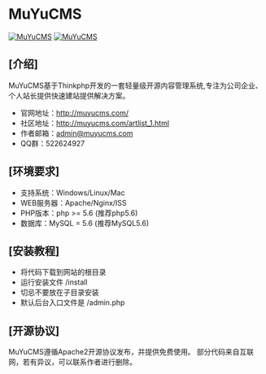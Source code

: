 # MuYuCMS

[![MuYuCMS](https://img.shields.io/badge/license-Apache%202-blue.svg)](http://www.muyucms.com/artlist_1.html)
[![MuYuCMS](https://img.shields.io/badge/MuYuCMS-2.2-brightgreen.svg)](http://www.muyucms.com/artlist_1.html)

## [介绍]
MuYuCMS基于Thinkphp开发的一套轻量级开源内容管理系统,专注为公司企业、个人站长提供快速建站提供解决方案。

- 官网地址：http://muyucms.com/
- 社区地址：http://muyucms.com/artlist_1.html
- 作者邮箱：admin@muyucms.com
- QQ群：522624927

## [环境要求]
- 支持系统：Windows/Linux/Mac
- WEB服务器：Apache/Nginx/ISS
- PHP版本：php >= 5.6 (推荐php5.6)
- 数据库：MySQL = 5.6 (推荐MySQL5.6)

## [安装教程]
- 将代码下载到网站的根目录
- 运行安装文件 /install
- 切忌不要放在子目录安装
- 默认后台入口文件是 /admin.php

## [开源协议]
MuYuCMS遵循Apache2开源协议发布，并提供免费使用。 
部分代码来自互联网，若有异议，可以联系作者进行删除。
